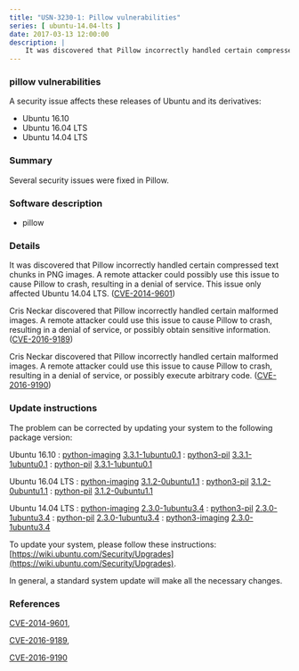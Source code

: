 ```yaml
---
title: "USN-3230-1: Pillow vulnerabilities"
series: [ ubuntu-14.04-lts ]
date: 2017-03-13 12:00:00
description: |
    It was discovered that Pillow incorrectly handled certain compressed text chunks in PNG images. A remote attacker could possibly use this issue to cause Pillow to crash, resulting in a denial of service. This issue only affected Ubuntu 14.04 LTS. ([CVE-2014-9601](http://people.ubuntu.com/~ubuntu-security/cve/CVE-2014-9601))
--- 
```

 
### pillow vulnerabilities

A security issue affects these releases of Ubuntu and its derivatives:

* Ubuntu 16.10
* Ubuntu 16.04 LTS
* Ubuntu 14.04 LTS

### Summary

Several security issues were fixed in Pillow. 

### Software description

* pillow 

### Details

It was discovered that Pillow incorrectly handled certain compressed text chunks in PNG images. A remote attacker could possibly use this issue to cause Pillow to crash, resulting in a denial of service. This issue only affected Ubuntu 14.04 LTS. ([CVE-2014-9601](http://people.ubuntu.com/~ubuntu-security/cve/CVE-2014-9601))

Cris Neckar discovered that Pillow incorrectly handled certain malformed images. A remote attacker could use this issue to cause Pillow to crash, resulting in a denial of service, or possibly obtain sensitive information. ([CVE-2016-9189](http://people.ubuntu.com/~ubuntu-security/cve/CVE-2016-9189))

Cris Neckar discovered that Pillow incorrectly handled certain malformed images. A remote attacker could use this issue to cause Pillow to crash, resulting in a denial of service, or possibly execute arbitrary code. ([CVE-2016-9190](http://people.ubuntu.com/~ubuntu-security/cve/CVE-2016-9190)) 

### Update instructions

The problem can be corrected by updating your system to the following package version:

Ubuntu 16.10
 : [python-imaging](https://launchpad.net/ubuntu/+source/pillow) <span> [3.3.1-1ubuntu0.1](https://launchpad.net/ubuntu/+source/pillow/3.3.1-1ubuntu0.1) </span> 
 : [python3-pil](https://launchpad.net/ubuntu/+source/pillow) <span> [3.3.1-1ubuntu0.1](https://launchpad.net/ubuntu/+source/pillow/3.3.1-1ubuntu0.1) </span> 
 : [python-pil](https://launchpad.net/ubuntu/+source/pillow) <span> [3.3.1-1ubuntu0.1](https://launchpad.net/ubuntu/+source/pillow/3.3.1-1ubuntu0.1) </span> 

Ubuntu 16.04 LTS
 : [python-imaging](https://launchpad.net/ubuntu/+source/pillow) <span> [3.1.2-0ubuntu1.1](https://launchpad.net/ubuntu/+source/pillow/3.1.2-0ubuntu1.1) </span> 
 : [python3-pil](https://launchpad.net/ubuntu/+source/pillow) <span> [3.1.2-0ubuntu1.1](https://launchpad.net/ubuntu/+source/pillow/3.1.2-0ubuntu1.1) </span> 
 : [python-pil](https://launchpad.net/ubuntu/+source/pillow) <span> [3.1.2-0ubuntu1.1](https://launchpad.net/ubuntu/+source/pillow/3.1.2-0ubuntu1.1) </span> 

Ubuntu 14.04 LTS
 : [python-imaging](https://launchpad.net/ubuntu/+source/pillow) <span> [2.3.0-1ubuntu3.4](https://launchpad.net/ubuntu/+source/pillow/2.3.0-1ubuntu3.4) </span> 
 : [python3-pil](https://launchpad.net/ubuntu/+source/pillow) <span> [2.3.0-1ubuntu3.4](https://launchpad.net/ubuntu/+source/pillow/2.3.0-1ubuntu3.4) </span> 
 : [python-pil](https://launchpad.net/ubuntu/+source/pillow) <span> [2.3.0-1ubuntu3.4](https://launchpad.net/ubuntu/+source/pillow/2.3.0-1ubuntu3.4) </span> 
 : [python3-imaging](https://launchpad.net/ubuntu/+source/pillow) <span> [2.3.0-1ubuntu3.4](https://launchpad.net/ubuntu/+source/pillow/2.3.0-1ubuntu3.4) </span> 

To update your system, please follow these instructions: [https://wiki.ubuntu.com/Security/Upgrades](https://wiki.ubuntu.com/Security/Upgrades).

In general, a standard system update will make all the necessary changes. 

### References

 [CVE-2014-9601](http://people.ubuntu.com/~ubuntu-security/cve/CVE-2014-9601), 

 [CVE-2016-9189](http://people.ubuntu.com/~ubuntu-security/cve/CVE-2016-9189), 

 [CVE-2016-9190](http://people.ubuntu.com/~ubuntu-security/cve/CVE-2016-9190)
 
